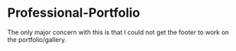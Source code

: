 # Professional-Portfolio
The only major concern with this is that I could not get the footer to work on the portfolio/gallery.